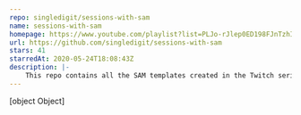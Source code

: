 ```yaml
---
repo: singledigit/sessions-with-sam
name: sessions-with-sam
homepage: https://www.youtube.com/playlist?list=PLJo-rJlep0ED198FJnTzhIB5Aut_1vDAd
url: https://github.com/singledigit/sessions-with-sam
stars: 41
starredAt: 2020-05-24T18:08:43Z
description: |-
    This repo contains all the SAM templates created in the Twitch series #SessionsWithSAM. The show is every Thursday on Twitch at 10 AM PDT.
---
```


[object Object]

